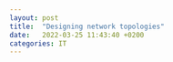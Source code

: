 ```yaml
---
layout: post
title:  "Designing network topologies"
date:   2022-03-25 11:43:40 +0200
categories: IT
---
```


